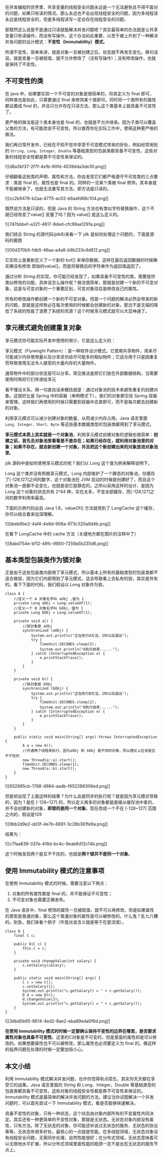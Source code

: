 在并发编程的世界里，共享变量的线程安全问题永远是一个无法避免且不得不面对的问题，如果只有读的情况，那么永远也不会出现线程安全的问题，因为多线程读永远是线程安全的，但是多线程读写一定会存在线程安全的问题。



那既然这么说是不是通过只读就能解决并发问题呢？其实最简单的办法就是让共享变量只有读操作，而没有写操作。这个办法如此重要，以至于被上升到了一种解决并发问题的设计模式：**不变性（Immutability）模式**。



所谓不变性，简单来讲，就是对象一旦被创建之后，状态就不再发生变化。换句话说，就是变量一旦被赋值，就不允许修改了（没有写操作）；没有修改操作，也就是保持了不变性。



## 不可变性的类


在 java 中，如果要实现一个不可变的对象是很简单的，将其定义为 final 即可，同样类也是如此，只需要通过 final 来修饰某个类即可。同时将一个类所有的属性都设置成 final 的，并且只允许存在只读方法，那么这个类基本上就具备不可变性了。



更严格的做法是这个类本身也是 final 的，也就是不允许继承。因为子类可以覆盖父类的方法，有可能改变不可变性，所以推荐你在实际工作中，使用这种更严格的做法。



我们再日常开发中，已经在不知不觉中享受不可变模式带来的好处，例如经常用到的 `String、Long、Integer、Double` 等基础类型的包装类都具备不可变性，这些对象的线程安全性都是靠不可变性来保证的。



![[d8a3bf37-2f7f-4e1b-90fd-4539dda3de30.png]]



仔细翻看这些类的声明、属性和方法，你会发现它们都严格遵守不可变类的三点要求：类是 final 的，属性也是 final 的。同样的一旦某个类被 final 修饰，其本身就不能被继承了，也就无法重写其方法，即方法是只读的。



![[cc2b9478-b2aa-4775-ac02-b6aafd68c104.png]]



既然说方法是只读的，但是 Java 的 String 方法也有类似字符替换操作，这个不就已经改变了value[] 变量了吗？因为 value[] 是这么定义的。



![[7d7bbbe1-a321-4617-8ded-cfc99aa1291a.png]]



我们结合 String 的源代码(jdk8)来看一下 jdk 是如何处理这个问题的，下面是源码的截图



![[00d370b5-fdb5-46aa-a4a8-b9b233c4d812.png]]



它实际上是重新定义了一个新的 buf[] 来保存数据，这样在最后返回数据的时候确实确没有修改 原始的value[]，而是将替换后的字符串作为返回值返回了。



通过分析 String 的实现，你可能已经发现了，如果具备不可变性的类，需要提供类似修改的功能，具体该怎么操作呢？做法很简单，那就是创建一个新的不可变对象，这是与可变对象的一个重要区别，可变对象往往是修改自己的属性。



所有的修改操作都创建一个新的不可变对象。但是一个问题的解决必然会带来的新的问题，那就是这样势必在每次使用的时候都会创建新的对象，那岂不是无端的降低了系统的性能了浪费了系统的资源？这个时候享元模式就可以大显神通了。



## 享元模式避免创建重复对象


享元模式你可能实际开发中使用的很少，它是这么定义的：



享元模式（Flyweight Pattern）：是一种软件设计模式。它使用共享物件，用来尽可能减少内存使用量以及分享资讯给尽可能多的相似物件；它适合用于只是因重复而导致使用无法令人接受的大量内存的大量物件。



通常物件中的部分状态是可以分享。常见做法是把它们放在外部数据结构，当需要使用时再将它们传递给享元



看不懂没关系，用一句直白话来概括就是：通过对象池的技术来避免重复的创建对象。这就好比是 Spring 中的容器（单例模式下），我们的对象都交给 Spring 容器来管理，这样我们再使用的时候只需要到容器中去拿即可，而不是每次都去创建新的对象。



利用享元模式可以减少创建对象的数量，从而减少内存占用。Java 语言里面 `Long、Integer、Short、Byte` 等这些基本数据类型的包装类都用到了享元模式。



**享元模式本质上其实就是一个对象池**，利用享元模式创建对象的逻辑也很简单：**创建之前，首先去对象池里看看是不是存在；如果已经存在，就利用对象池里的对象；如果不存在，就会新创建一个对象，并且把这个新创建出来的对象放进对象池里**。



jdk 源码中是如何使用享元模式的呢？我们以 Long 这个类为例来解释说明下。



Long 这个类并没有照搬享元模式，Long 内部维护了一个静态的对象池，仅缓存了[-128,127]之间的数字，这个对象池在 JVM 启动的时候就创建好了，而且这个对象池一直都不会变化，也就是说它是静态的。之所以采用这样的设计，是因为 Long 这个对象的状态共有 2^64 种，实在太多，不宜全部缓存，而[-128,127]之间的数字利用率最高。



下面的示例代码出自 Java 1.8，valueOf() 方法就用到了 LongCache 这个缓存，你可以结合着来加深理解。



![[bbeb6be2-4af4-4e8d-908a-973c320a9d4b.png]]



在看下 LongCache 中的 cache 方法（关键地方都在图片的注释中了）



![[8abd754e-bf12-49fc-9850-7259a5b235d6.png]]



## 基本类型包装类作为锁对象


正是由于这些包装类内部用了享元模式，所以基本上所有的基础类型的包装类都不适合做锁，因为它们内部用到了享元模式，这会导致看上去私有的锁，其实是共有的。看下下面的代码，我们假设以 Long 对象作为锁，



```plain
class A {
    //定义一个 A 对象名字叫 aObj ,值为 1
    private Long aObj = Long.valueOf(1);
    //定义一个 B 对象名字叫 bObj，值为 1
    private Long bObj = Long.valueOf(1);

    private void a() {
        //锁对象是 aObj
        synchronized (aObj) {
            System.out.println("正在执行A方法，5秒以后退出");
            try {
                TimeUnit.SECONDS.sleep(5);
                System.out.println("A执行结束......");
            } catch (InterruptedException e) {
                e.printStackTrace();
            }
        }
    }

    private void b() {
        //锁对象是 bObj
        synchronized (bObj) {
            System.out.println("正在执行B方法，2秒以后退出");
            try {
                TimeUnit.SECONDS.sleep(2);
                System.out.println("B执行结束......");
            } catch (InterruptedException e) {
                e.printStackTrace();
            }
        }
    }

    public static void main(String[] args) throws InterruptedException {
        A a = new A();
        //开通两个线程来执行，因为aObj 和 bObj 是不同的对象，所以理论上应该是互不干扰的
        new Thread(a::a).start();
        TimeUnit.SECONDS.sleep(1);
        new Thread(a::b).start();
    }
}
```



![[932885cb-1788-4964-aadb-f652288306ed.png]]



但是却出现了上面这样的结果？为什么会是同步的执行呢？就是因为享元模式导致的，因为 1 是在 [-128~127] 的，所以定义再多的对象都是直接从缓存池中拿的，并不会创建新的对象，**即锁的是同一个对象**。现在改成一个不在 [-128~127] 范围之内的，假设是128



![[9bb2d9e2-dd3f-4e7b-8891-3c28b361fe9a.png]]



结果为：



![[c7faa839-337e-416d-bc4c-9eab6d12c14b.png]]



这个时候发现两个是互不干扰的，也就是**两个锁并不是同一个对象**。



## 使用 Immutability 模式的注意事项


在使用 Immutability 模式的时候，需要注意以下两点：



1. 对象的所有属性都是 final 的，并不能保证不可变性；
2. 不可变对象也需要正确发布。



在 Java 语言中，final 修饰的属性一旦被赋值，就不可以再修改，但是如果属性的类型是普通对象，那么这个普通对象的属性是可以被修改的。什么鬼？乱七八糟的。别急，我们来看个例子（毕竟光说含义就是等于在耍流氓）。



```plain
class D {
    final C c;

    public D(C c) {
        this.c = c;
    }

    private void changeValue(int salary) {
        c.setSalary(salary);
    }

    public static void main(String[] args) {
        C c = new C();
        c.setSalary(1);
        System.out.println("c.getSalary() = " + c.getSalary());
        D d = new D(c);
        d.changeValue(3);
        System.out.println("c.getSalary() = " + c.getSalary());
    }
}
```



![[3dbd0b95-6614-4ed2-8ae2-eba89eda0f6d.png]]



**在使用 Immutability 模式的时候一定要确认保持不变性的边界在哪里，是否要求属性对象也具备不可变性**。这里的C对象是不可变的，但是里面的属性却是可以修改的。如果想要属性也不可以被修改，那么属性也必须要定义为 final 的。像这样的临界问题在处理的时候一定要加倍小心。



## 本文小结


利用 Immutability 模式解决并发问题，也许你觉得有点陌生，其实你天天都在享受它的战果。Java 语言里面的 String 和 Long、Integer、Double 等基础类型的包装类都具备不可变性，这些对象的线程安全性都是靠不可变性来保证的。Immutability 模式是最简单的解决并发问题的方法，建议当你试图解决一个并发问题时，可以首先尝试一下 Immutability 模式，看是否能够快速解决。



具备不变性的对象，只有一种状态，这个状态由对象内部所有的不变属性共同决定。其实还有一种更简单的不变性对象，那就是无状态。无状态对象内部没有属性，只有方法。除了无状态的对象，你可能还听说过无状态的服务、无状态的协议等等。无状态有很多好处，最核心的一点就是性能。在多线程领域，无状态对象没有线程安全问题，无需同步处理，自然性能很好；在分布式领域，无状态意味着可以无限地水平扩展，所以分布式领域里面性能的瓶颈一定不是出在无状态的服务节点上。

